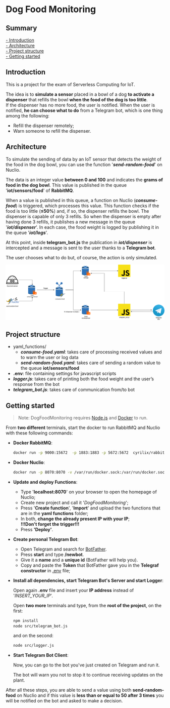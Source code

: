 # Dog Food Monitoring

## Summary

[- Introduction](#Introduction)\
[- Architecture](#Architecture)\
[- Project structure](#Project-structure)\
[- Getting started](#Getting-started)

## Introduction

This is a project for the exam of Serverless Computing for IoT.

The idea is to **simulate a sensor** placed in a bowl of a dog **to activate a dispenser** that refills the bowl **when the food of the dog is too little**.\
If the dispenser has no more food, the user is notified. When the user is notified, **he can choose what to do** from a Telegram bot, which is one thing among the following:

- Refill the dispenser remotely;
- Warn someone to refill the dispenser.

## Architecture

To simulate the sending of data by an IoT sensor that detects the weight of the food in the dog bowl, you can use the function '**_send-random-food_**' on Nuclio.

The data is an integer value **between 0 and 100** and indicates the **grams of food in the dog bowl**. This value is published in the queue '**iot/sensors/food**' of **RabbitMQ**.

When a value is published in this queue, a function on Nuclio (**_consume-food_**) is triggered, which processes this value. This function checks if the food is too little (**&le;50%**) and, if so, the dispenser refills the bowl. The dispenser is capable of only 3 refills. So when the dispenser is empty after having done 3 refills, it publishes a new message in the queue '**_iot/dispenser_**'. In each case, the food weight is logged by publishing it in the queue '**_iot/logs_**'.

At this point, inside **telegram_bot.js** the publication in **_iot/dispenser_** is intercepted and a message is sent to the user thanks to a **Telegram bot**.

The user chooses what to do but, of course, the action is only simulated.

<p align="center">
<img src="arch.png" alt="drawing"/>
</p>

## Project structure

- yaml_functions/
  - _**consume-food.yaml**_: takes care of processing received values and to warn the user or log data
  - _**send-random-food.yaml**_: takes care of sending a random value to the queue **iot/sensors/food**
- **.env**: file containing settings for javascript scripts
- _**logger.js**_: takes care of printing both the food weight and the user’s response from the bot
- _**telegram_bot.js**_: takes care of communication from/to bot

## Getting started

> Note: DogFoodMonitoring requires [Node.js](https://nodejs.org/) and [Docker](https://www.docker.com/products/docker-desktop) to run.

From **two different** terminals, start the docker to run RabbitMQ and Nuclio with these following commands:

- **Docker RabbitMQ**:

  ```sh
  docker run -p 9000:15672  -p 1883:1883 -p 5672:5672  cyrilix/rabbitmq-mqtt
  ```

- **Docker Nuclio**:

  ```sh
  docker run -p 8070:8070 -v /var/run/docker.sock:/var/run/docker.sock -v /tmp:/tmp nuclio/dashboard:stable-amd64
  ```

- **Update and deploy Functions**:

  - Type '**localhost:8070**' on your browser to open the homepage of Nuclio;
  - Create new project and call it '_DogFoodMonitoring_';
  - Press '**Create function**', '**Import**' and upload the two functions that are in the **yaml functions** folder;
  - In both, **change the already present IP with your IP**;\
    **!!!Don't forget the trigger!!!**
  - Press **'Deploy'**.

- **Create personal Telegram Bot**:

  - Open Telegram and search for [BotFather](https://t.me/BotFather).
  - Press **start** and type **/newbot**.
  - Give it a **name** and a **unique id** (BotFather will help you).
  - Copy and paste the **Token** that BotFather gave you in the **Telegraf constructor** in [.env](.env) file;

- **Install all dependencies, start Telegram Bot's Server and start Logger**:

  Open again **.env** file and insert your **IP address** instead of '_INSERT_YOUR_IP_'.

  Open **two more** terminals and type, from the **root of the project**, on the first:

  ```sh
  npm install
  node src/telegram_bot.js
  ```

  and on the second:

  ```sh
  node src/logger.js
  ```

- **Start Telegram Bot Client**:

  Now, you can go to the bot you've just created on Telegram and run it.

  The bot will warn you not to stop it to continue receiving updates on the plant.

After all these steps, you are able to send a value using both **send-random-food** on Nuclio and if this value is **less than or equal to 50 after 3 times** you will be notified on the bot and asked to make a decision.
